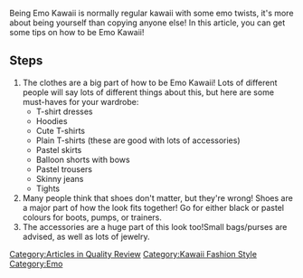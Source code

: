 Being Emo Kawaii is normally regular kawaii with some emo twists, it's
more about being yourself than copying anyone else! In this article, you
can get some tips on how to be Emo Kawaii!

## Steps

1.  The clothes are a big part of how to be Emo Kawaii! Lots of
    different people will say lots of different things about this, but
    here are some must-haves for your wardrobe:
    -   T-shirt dresses
    -   Hoodies
    -   Cute T-shirts
    -   Plain T-shirts (these are good with lots of accessories)
    -   Pastel skirts
    -   Balloon shorts with bows
    -   Pastel trousers
    -   Skinny jeans
    -   Tights
2.  Many people think that shoes don't matter, but they're wrong! Shoes
    are a major part of how the look fits together! Go for either black
    or pastel colours for boots, pumps, or trainers.
3.  The accessories are a huge part of this look too!Small bags/purses
    are advised, as well as lots of jewelry.

[Category:Articles in Quality
Review](Category:Articles_in_Quality_Review "wikilink") [Category:Kawaii
Fashion Style](Category:Kawaii_Fashion_Style "wikilink")
[Category:Emo](Category:Emo "wikilink")